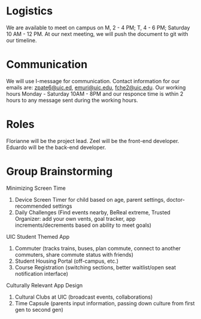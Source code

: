 # Logistics
We are available to meet on campus on M, 2 - 4 PM; T, 4 - 6 PM; Saturday 10 AM - 12 PM. At our next meeting, we will push the document to git with our timeline.

# Communication
We will use I-message for communication. Contact information for our emails are: zpate6@uic.ed, emuri@uic.edu, fche2@uic.edu. Our working hours Monday - Saturday 10AM - 8PM and our responce time is wthin 2 hours to any message sent during the working hours.

# Roles
Florianne will be the project lead. Zeel will be the front-end developer. Eduardo will be the back-end developer. 

# Group Brainstorming
Minimizing Screen Time
1. Device Screen Timer for child based on age, parent settings, doctor-recommended settings
2. Daily Challenges (Find events nearby, BeReal extreme, Trusted Organizer: add your own vents, goal tracker, app increments/decrements based on ability to meet goals)

UIC Student Themed App
1. Commuter (tracks trains, buses, plan commute, connect to another commuters, share commute status with friends)
2. Student Housing Portal (off-campus, etc.)
3. Course Registration (switching sections, better waitlist/open seat notification interface)

Culturally Relevant App Design
1. Cultural Clubs at UIC (broadcast events, collaborations)
2. Time Capsule (parents input information, passing down culture from first gen to second gen)
